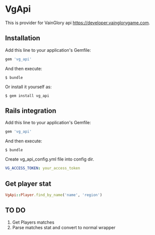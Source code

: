 # VgApi

This is provider for VainGlory api https://developer.vainglorygame.com.

## Installation

Add this line to your application's Gemfile:

```ruby
gem 'vg_api'
```

And then execute:

    $ bundle

Or install it yourself as:

    $ gem install vg_api

## Rails integration

Add this line to your application's Gemfile:

```ruby
gem 'vg_api'
```

And then execute:

    $ bundle

Create vg_api_config.yml file into config dir.

```yml
VG_ACCESS_TOKEN: your_access_token
```

## Get player stat

```ruby
VgApi::Player.find_by_name('name', 'region')
```

## TO DO
1. Get Players matches
2. Parse matches stat and convert to normal wrapper
